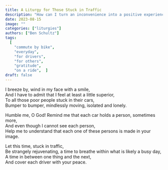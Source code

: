 ```yaml
---
title: A Liturgy for Those Stuck in Traffic
description: "How can I turn an inconvenience into a positive experience?"
date: 2023-08-15
image: ""
categories: ["liturgies"]
authors: ["Ben Schultz"]
tags:
  [
    "commute by bike",
    "everyday",
    "for drivers",
    "for others",
    "gratitude",
    "on a ride",  ]
draft: false
---
```


I breeze by, wind in my face with a smile,  
And I have to admit that I feel at least a little superior,  
To all those poor people stuck in their cars,  
Bumper to bumper, mindlessly moving, isolated and lonely.

Humble me, O God!
Remind me that each car holds a person, sometimes more,  
And even though I cannot see each person,  
Help me to understand that each one of these persons is made in your image.

Let this time, stuck in traffic,  
Be strangely rejuvenating, a time to breathe within what is likely a busy day,  
A time in between one thing and the next,  
And cover each driver with your peace.
